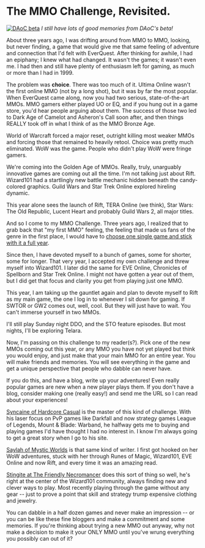 # The MMO Challenge, Revisited.

[![](http://westkarana.com/wp-content/uploads/2011/01/01cf1aed618e714403893048aef63ded-480x383.jpg "DAoC beta")](http://westkarana.com/wp-content/uploads/2011/01/01cf1aed618e714403893048aef63ded.jpg)
*I still have lots of good memories from DAoC's beta!*

About three years ago, I was drifting around from MMO to MMO, looking, but never finding, a game that would give me that same feeling of adventure and connection that I'd felt with EverQuest. After thinking for awhile, I had an epiphany; I knew what had changed. It wasn't the games; it wasn't even me. I had then and still have plenty of enthusiasm left for gaming, as much or more than I had in 1999.

The problem was **choice**. There was too much of it. Ultima Online wasn't the first online MMO (not by a long shot), but it was by far the most popular. When EverQuest came along, now you had two serious, state-of-the-art MMOs. MMO gamers either played UO or EQ, and if you hung out in a game store, you'd hear people arguing about them. The success of those two led to Dark Age of Camelot and Asheron's Call soon after, and then things REALLY took off in what I think of as the MMO Bronze Age.

World of Warcraft forced a major reset, outright killing most weaker MMOs and forcing those that remained to heavily retool. Choice was pretty much eliminated. WoW was the game. People who didn't play WoW were fringe gamers.

We're coming into the Golden Age of MMOs. Really, truly, unarguably innovative games are coming out all the time. I'm not talking just about Rift. Wizard101 had a startlingly new battle mechanic hidden beneath the candy-colored graphics. Guild Wars and Star Trek Online explored hireling dynamic.

This year alone sees the launch of Rift, TERA Online (we think), Star Wars: The Old Republic, Lucent Heart and probably Guild Wars 2, all major titles.

And so I come to my MMO Challenge. Three years ago, I realized that to grab back that "my first MMO" feeling, the feeling that made us fans of the genre in the first place, I would have to [choose one single game and stick with it a full year](http://westkarana.com/index.php/2008/04/07/the-mmo-nostalgia-challenge/).

Since then, I have devoted myself to a bunch of games, some for shorter, some for longer. That very year, I accepted my own challenge and threw myself into Wizard101. I later did the same for EVE Online, Chronicles of Spellborn and Star Trek Online. I might not have gotten a year out of them, but I did get that focus and clarity you get from playing just one MMO.

This year, I am taking up the gauntlet again and plan to devote myself to Rift as my main game, the one I log in to whenever I sit down for gaming. If SWTOR or GW2 comes out, well, cool. But they will just have to wait. You can't immerse yourself in two MMOs.

I'll still play Sunday night DDO, and the STO feature episodes. But most nights, I'll be exploring Telara.

Now, I'm passing on this challenge to my reader(s?). Pick one of the new MMOs coming out this year, or any MMO you have not yet played but think you would enjoy, and just make that your main MMO for an entire year. You will make friends and memories. You will see everything in the game and get a unique perspective that people who dabble can never have.

If you do this, and have a blog, write up your adventures! Even really popular games are new when a new player plays them. If you don't have a blog, consider making one (really easy!) and send me the URL so I can read about your experiences!

[Syncaine of Hardcore Casual](http://syncaine.wordpress.com/) is the master of this kind of challenge. With his laser focus on PvP games like Darkfall and now strategy games League of Legends, Mount & Blade: Warband, he halfway gets me to buying and playing games I'd have thought I had no interest in. I know I'm always going to get a great story when I go to his site.

[Saylah of Mystic Worlds](http://notadiary.typepad.com/mysticworlds/) is that same kind of writer. I first got hooked on her WoW adventures, stuck with her through Runes of Magic, Wizard101, EVE Online and now Rift, and every time it was an amazing read.

[Stingite at The Friendly Necromancer](http://thefriendlynecromancer.blogspot.com/) does this sort of thing so well, he's right at the center of the Wizard101 community, always finding new and clever ways to play. Most recently playing through the game without any gear -- just to prove a point that skill and strategy trump expensive clothing and jewelry.

You can dabble in a half dozen games and never make an impression -- or you can be like these fine bloggers and make a commitment and some memories. If you're thinking about trying a new MMO out anyway, why not make a decision to make it your ONLY MMO until you've wrung everything you possibly can out of it?

